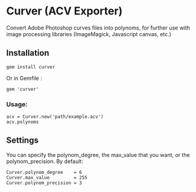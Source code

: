 # Curver (ACV Exporter)

Convert Adobe Photoshop curves files into polynoms, for further use with image processing libraries (ImageMagick, Javascript canvas, etc.)

## Installation

    gem install curver

Or in Gemfile :

    gem 'curver'

### Usage:

    acv = Curver.new('path/example.acv')
    acv.polynoms

## Settings

  You can specify the polynom_degree, the max_value that you want, or the polynom_precision. 
  By default: 

    Curver.polynom_degree    = 6
    Curver.max_value         = 255
    Curver.polynom_precision = 3   

